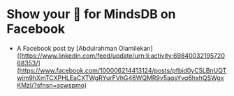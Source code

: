 # Show your 💚 for MindsDB on Facebook


- A Facebook post by [Abdulrahman Olamilekan]([https://www.linkedin.com/feed/update/urn:li:activity:6984003219572068353/](https://www.facebook.com/100006214413124/posts/pfbid0yC5LBnUQTwim9hXmTCXPHLEaCXTWgRYurFVhG46WQMR9v5aqsYvq6hxhQSWgxKMzl/?sfnsn=scwspmo)
